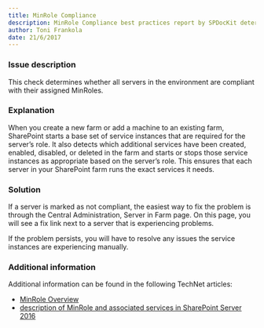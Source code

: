 ```yaml
---
title: MinRole Compliance
description: MinRole Compliance best practices report by SPDocKit determines whether all servers in the environment are compliant with their assigned MinRoles.
author: Toni Frankola 
date: 21/6/2017
---
```

### Issue description
This check determines whether all servers in the environment are compliant with their assigned MinRoles.
### Explanation
When you create a new farm or add a machine to an existing farm, SharePoint starts a base set of service instances that are required for the server’s role. It also detects which additional services have been created, enabled, disabled, or deleted in the farm and starts or stops those service instances as appropriate based on the server’s role. This ensures that each server in your SharePoint farm runs the exact services it needs.
### Solution
If a server is marked as not compliant, the easiest way to fix the problem is through the Central Administration, Server in Farm page. On this page, you will see a fix link next to a server that is experiencing problems.

If the problem persists, you will have to resolve any issues the service instances are experiencing manually.
### Additional information 
Additional information can be found in the following TechNet articles:
* [MinRole Overview](https://technet.microsoft.com/en-us/library/mt346114%28v=office.16%29.aspx)
* [description of MinRole and associated services in SharePoint Server 2016](https://technet.microsoft.com/en-us/library/mt667910%28v=office.16%29.aspx)
